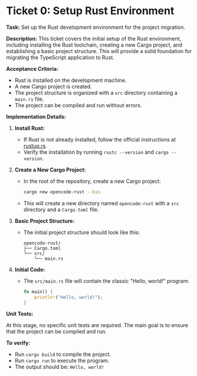# Ticket 0: Setup Rust Environment

**Task:** Set up the Rust development environment for the project migration.

**Description:** This ticket covers the initial setup of the Rust environment, including installing the Rust toolchain, creating a new Cargo project, and establishing a basic project structure. This will provide a solid foundation for migrating the TypeScript application to Rust.

**Acceptance Criteria:**
- Rust is installed on the development machine.
- A new Cargo project is created.
- The project structure is organized with a `src` directory containing a `main.rs` file.
- The project can be compiled and run without errors.

**Implementation Details:**

1.  **Install Rust:**
    -   If Rust is not already installed, follow the official instructions at [rustup.rs](https://rustup.rs/).
    -   Verify the installation by running `rustc --version` and `cargo --version`.

2.  **Create a New Cargo Project:**
    -   In the root of the repository, create a new Cargo project:
        ```bash
        cargo new opencode-rust --bin
        ```
    -   This will create a new directory named `opencode-rust` with a `src` directory and a `Cargo.toml` file.

3.  **Basic Project Structure:**
    -   The initial project structure should look like this:
        ```
        opencode-rust/
        ├── Cargo.toml
        └── src/
            └── main.rs
        ```

4.  **Initial Code:**
    -   The `src/main.rs` file will contain the classic "Hello, world!" program:
        ```rust
        fn main() {
            println!("Hello, world!");
        }
        ```

**Unit Tests:**

At this stage, no specific unit tests are required. The main goal is to ensure that the project can be compiled and run.

**To verify:**
- Run `cargo build` to compile the project.
- Run `cargo run` to execute the program.
- The output should be: `Hello, world!`
